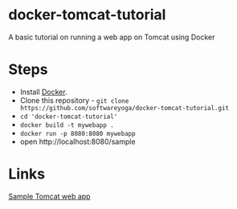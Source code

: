 # docker-tomcat-tutorial
A basic tutorial on running a web app on Tomcat using Docker

# Steps
* Install [Docker](https://docs.docker.com/install/).
* Clone this repository - `git clone https://github.com/softwareyoga/docker-tomcat-tutorial.git`
* `cd 'docker-tomcat-tutorial'`
* `docker build -t mywebapp .`
* `docker run -p 8080:8080 mywebapp`
* open http://localhost:8080/sample

# Links
[Sample Tomcat web app](https://tomcat.apache.org/tomcat-8.0-doc/appdev/sample/)
